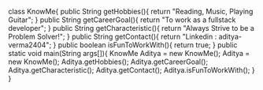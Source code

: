  class KnowMe{
    public String getHobbies(){
        return "Reading, Music, Playing Guitar";
    }
    public String getCareerGoal(){
        return "To work as a fullstack developer";
    }
    public String getCharacteristic(){
        return "Always Strive to be a Problem Solver!";
    }
    public String getContact(){
        return "Linkedin : aditya-verma2404";
    }
    public boolean isFunToWorkWith(){
        return true;
    }
    public static void main(String args[]){
        KnowMe Aditya = new KnowMe();
        Aditya = new KnowMe();
        Aditya.getHobbies();
        Aditya.getCareerGoal();
        Aditya.getCharacteristic();
        Aditya.getContact();
        Aditya.isFunToWorkWith();
    }
}

